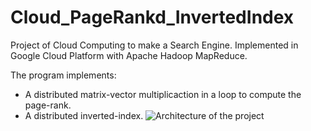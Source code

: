 # Cloud_PageRankd_InvertedIndex

Project of Cloud Computing to make a Search Engine.
Implemented in Google Cloud Platform with Apache Hadoop MapReduce.

The program implements:
- A distributed matrix-vector multiplicaction in a loop to compute the page-rank.
- A distributed inverted-index.
![Architecture of the project](http://url/to/img.png)
